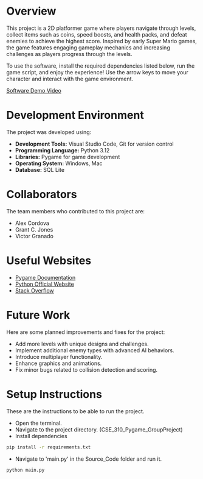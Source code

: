 # Overview

This project is a 2D platformer game where players navigate through levels, collect items such as coins, speed boosts, and health packs, and defeat enemies to achieve the highest score. Inspired by early Super Mario games, the game features engaging gameplay mechanics and increasing challenges as players progress through the levels.

To use the software, install the required dependencies listed below, run the game script, and enjoy the experience! Use the arrow keys to move your character and interact with the game environment.

[Software Demo Video](http://youtube.link.goes.here)

# Development Environment

The project was developed using:
- **Development Tools:** Visual Studio Code, Git for version control
- **Programming Language:** Python 3.12
- **Libraries:** Pygame for game development
- **Operating System:** Windows, Mac
- **Database:** SQL Lite 

# Collaborators

The team members who contributed to this project are:
- Alex Cordova
- Grant C. Jones
- Victor Granado

# Useful Websites

* [Pygame Documentation](https://www.pygame.org/docs/)
* [Python Official Website](https://www.python.org/)
* [Stack Overflow](https://stackoverflow.com/)

# Future Work

Here are some planned improvements and fixes for the project:
* Add more levels with unique designs and challenges.
* Implement additional enemy types with advanced AI behaviors.
* Introduce multiplayer functionality.
* Enhance graphics and animations.
* Fix minor bugs related to collision detection and scoring.

# Setup Instructions

These are the instructions to be able to run the project.
* Open the terminal.
* Navigate to the project directory. (CSE_310_Pygame_GroupProject)
* Install dependencies
```bash
pip install -r requirements.txt
```
* Navigate to 'main.py' in the Source_Code folder and run it.
```bash
python main.py
```